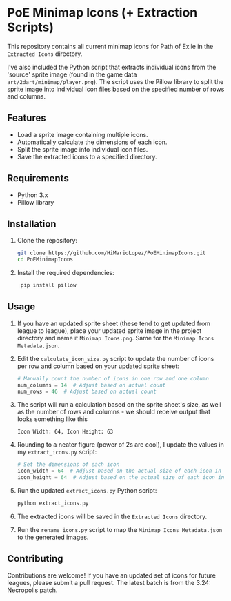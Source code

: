 # PoE Minimap Icons (+ Extraction Scripts)

This repository contains all current minimap icons for Path of Exile in the `Extracted Icons` directory.

I've also included the Python script that extracts individual icons from the 'source' sprite image (found in the game data `art/2dart/minimap/player.png`). The script uses the Pillow library to split the sprite image into individual icon files based on the specified number of rows and columns.

## Features

- Load a sprite image containing multiple icons.
- Automatically calculate the dimensions of each icon.
- Split the sprite image into individual icon files.
- Save the extracted icons to a specified directory.

## Requirements

- Python 3.x
- Pillow library

## Installation

1. Clone the repository:

   ```bash
   git clone https://github.com/HiMarioLopez/PoEMinimapIcons.git
   cd PoEMinimapIcons
   ```

2. Install the required dependencies:

   ```bash
    pip install pillow
   ```

## Usage

1. If you have an updated sprite sheet (these tend to get updated from league to league), place your updated sprite image in the project directory and name it `Minimap Icons.png`. Same for the `Minimap Icons Metadata.json`.

1. Edit the `calculate_icon_size.py` script to update the number of icons per row and column based on your updated sprite sheet:

    ```python
    # Manually count the number of icons in one row and one column
    num_columns = 14  # Adjust based on actual count
    num_rows = 46  # Adjust based on actual count
    ```

1. The script will run a calculation based on the sprite sheet's size, as well as the number of rows and columns - we should receive output that looks something like this

    ```text
    Icon Width: 64, Icon Height: 63
    ```

1. Rounding to a neater figure (power of 2s are cool), I update the values in my `extract_icons.py` script:

    ```python
    # Set the dimensions of each icon
    icon_width = 64  # Adjust based on the actual size of each icon in the sprite
    icon_height = 64  # Adjust based on the actual size of each icon in the sprite
    ```

1. Run the updated `extract_icons.py` Python script:

    ```bash
    python extract_icons.py
    ```

1. The extracted icons will be saved in the `Extracted Icons` directory.

1. Run the `rename_icons.py` script to map the `Minimap Icons Metadata.json` to the generated images.

## Contributing

Contributions are welcome! If you have an updated set of icons for future leagues, please submit a pull request. The latest batch is from the 3.24: Necropolis patch.
